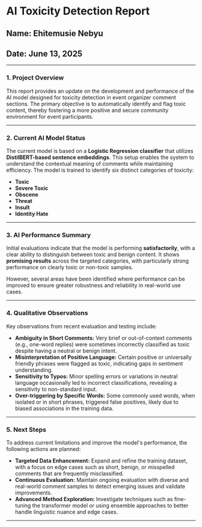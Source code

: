 # AI Toxicity Detection Report

## Name: Ehitemusie Nebyu

## Date: June 13, 2025

---

### 1. Project Overview

This report provides an update on the development and performance of the AI model designed for toxicity detection in event organizer comment sections. The primary objective is to automatically identify and flag toxic content, thereby fostering a more positive and secure community environment for event participants.

---

### 2. Current AI Model Status

The current model is based on a **Logistic Regression classifier** that utilizes **DistilBERT-based sentence embeddings**. This setup enables the system to understand the contextual meaning of comments while maintaining efficiency. The model is trained to identify six distinct categories of toxicity:

- **Toxic**
- **Severe Toxic**
- **Obscene**
- **Threat**
- **Insult**
- **Identity Hate**

---

### 3. AI Performance Summary

Initial evaluations indicate that the model is performing **satisfactorily**, with a clear ability to distinguish between toxic and benign content. It shows **promising results** across the targeted categories, with particularly strong performance on clearly toxic or non-toxic samples.

However, several areas have been identified where performance can be improved to ensure greater robustness and reliability in real-world use cases.

---

### 4. Qualitative Observations

Key observations from recent evaluation and testing include:

- **Ambiguity in Short Comments:** Very brief or out-of-context comments (e.g., one-word replies) were sometimes incorrectly classified as toxic despite having a neutral or benign intent.
- **Misinterpretation of Positive Language:** Certain positive or universally friendly phrases were flagged as toxic, indicating gaps in sentiment understanding.
- **Sensitivity to Typos:** Minor spelling errors or variations in neutral language occasionally led to incorrect classifications, revealing a sensitivity to non-standard input.
- **Over-triggering by Specific Words:** Some commonly used words, when isolated or in short phrases, triggered false positives, likely due to biased associations in the training data.

---

### 5. Next Steps

To address current limitations and improve the model's performance, the following actions are planned:

- **Targeted Data Enhancement:** Expand and refine the training dataset, with a focus on edge cases such as short, benign, or misspelled comments that are frequently misclassified.
- **Continuous Evaluation:** Maintain ongoing evaluation with diverse and real-world comment samples to detect emerging issues and validate improvements.
- **Advanced Method Exploration:** Investigate techniques such as fine-tuning the transformer model or using ensemble approaches to better handle linguistic nuance and edge cases.

---
